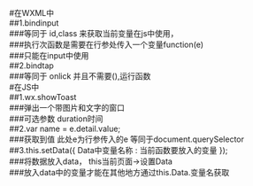 #在WXML中  
##1.bindinput   
###等同于 id,class 来获取当前变量在js中使用，  
###执行次函数是需要在行参处传入一个变量function(e)  
###只能在input中使用  
##2.bindtap   
###等同于 onlick   并且不需要(),运行函数  
#在JS中  
##1.wx.showToast  
###弹出一个带图片和文字的窗口   
###可选参数 duration时间  
##2.var name = e.detail.value;    
###获取到值 此处e为行参传入的e 等同于document.querySelector  
##3.this.setData({ Data中变量名称 : 当前函数要放入的变量 });  
###将数据放入data， this当前页面->设置Data  
###放入data中的变量才能在其他地方通过this.Data.变量名获取  
